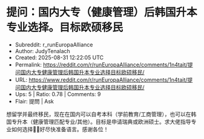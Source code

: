 # 提问：国内大专（健康管理）后韩国升本专业选择。目标欧硕移民

- Subreddit: r_runEuropaAlliance
- Author: JudyTenalach
- Created: 2025-08-31 12:22:05 UTC
- Permalink: https://reddit.com/r/runEuropaAlliance/comments/1n4tait/提问国内大专健康管理后韩国升本专业选择目标欧硕移民/
- URL: https://www.reddit.com/r/runEuropaAlliance/comments/1n4tait/提问国内大专健康管理后韩国升本专业选择目标欧硕移民/
- Ups: 5 | Ratio: 0.78 | Comments: 9
- Flair: 提問 | Ask


想留学并最终移民，现在在国内可以自考本科（学前教育/工商管理），也可以在韩国专升本（健康管理匹配专业/其他）。目标是申请瑞典或欧洲硕士。求大佬指导专业如何选择🙏🙏好尽快准备语言。感谢各位！

